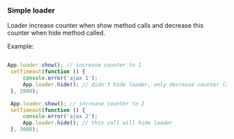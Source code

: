 ### Simple loader

Loader increase counter when show method calls and decrease this counter when hide method called.

Example:

```javascript

App.loader.show(); // increase counter to 1
 setTimeout(function () {
     console.error('ajax 1');
     App.loader.hide(); // didn't hide loader, only decrease counter (2 - 1)
 }, 2000);

 App.loader.show(); // increase counter to 2
 setTimeout(function () {
     console.error('ajax 2');
     App.loader.hide(); // this call will hide loader
 }, 3000);
     
 ```